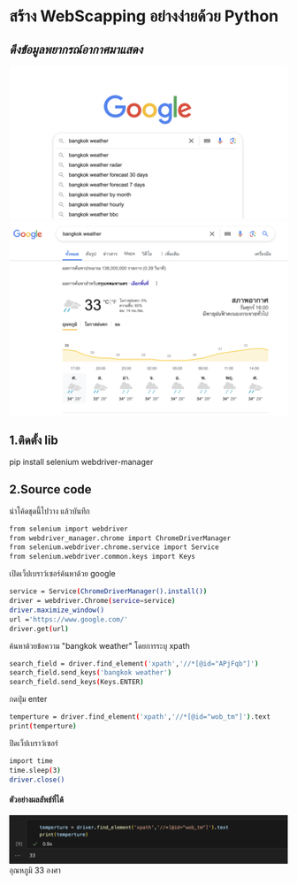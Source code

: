# สร้าง WebScapping อย่างง่ายด้วย Python
## _ดึงข้อมูลพยากรณ์อากาศมาแสดง_
![1](/media/1-form.png)
![2](/media/2-form.png)
## 1.ติดตั้ง lib
pip install selenium webdriver-manager
## 2.Source code
นำโค้ดชุดนี้ไปวาง แล้วบันทึก
```sh
from selenium import webdriver
from webdriver_manager.chrome import ChromeDriverManager
from selenium.webdriver.chrome.service import Service
from selenium.webdriver.common.keys import Keys
```
เปิดเว็ปเบราว์เซอร์ค้นหาด้วย google
```sh
service = Service(ChromeDriverManager().install())
driver = webdriver.Chrome(service=service)
driver.maximize_window()
url ='https://www.google.com/'
driver.get(url)
```
ค้นหาด้วยข้อความ "bangkok weather" โดยการระบุ xpath
```sh
search_field = driver.find_element('xpath','//*[@id="APjFqb"]')
search_field.send_keys('bangkok weather')
search_field.send_keys(Keys.ENTER)
```
กดปุ่ม enter
```sh
temperture = driver.find_element('xpath','//*[@id="wob_tm"]').text
print(temperture)   
```
ปิดเว็ปเบราว์เซอร์
```sh
import time
time.sleep(3)
driver.close()
```
#### ตัวอย่างผลลัพธ์ที่ได้
![3](/media/3-form.png)
อุณหภูมิ 33 องศา
